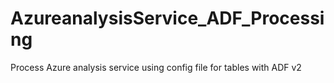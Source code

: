 # AzureanalysisService_ADF_Processing
Process Azure analysis service using config file for tables with ADF v2
